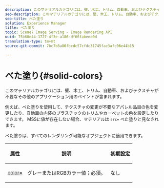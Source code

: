 ```yaml
---
description: このマテリアルカテゴリには、壁、木工、トリム、自動車、およびテクスチャが不要なその他のアプリケーション用のペイントが含まれます。
seo-description: このマテリアルカテゴリには、壁、木工、トリム、自動車、およびテクスチャが不要なその他のアプリケーション用のペイントが含まれます。
seo-title: べた塗り
solution: Experience Manager
title: べた塗り
topic: Scene7 Image Serving - Image Rendering API
uuid: 75b60e44-1727-4f3e-a186-df66fabeec0d
translation-type: tm+mt
source-git-commit: 7bc7b3a86fbcdc57cfdc31745fae3afc06e44b15

---
```



# べた塗り{#solid-colors}

このマテリアルカテゴリには、壁、木工、トリム、自動車、およびテクスチャが不要なその他のアプリケーション用のペイントが含まれます。

例えば、べた塗りを使用して、テクスチャの変更が不要なアパレル品目の色を変更したり、自動車の内装のプラスチックのトリムやカーペットの色を設定したりできます。 MSSに値が存在しない場合、マテリアルは `src=` べた塗りと見なされます。

べた塗りは、すべてのレンダリング可能なオブジェクトに適用できます。

<table id="table_9245240311A44659A74C7A5EDD7D1503"> 
 <thead> 
  <tr> 
   <th colname="col1" class="entry"> <p>属性 </p> </th> 
   <th colname="col2" class="entry"> <p>説明 </p> </th> 
   <th colname="col3" class="entry"> <p>初期設定 </p> </th> 
  </tr> 
 </thead>
 <tbody> 
  <tr> 
   <td colname="col1"> <p> <a href="../../../../../../ir-api/http-protocol/image-rendering-api-ref/c-ir-http-protocol-ref/c-ir-http-protocol-command-reference/r-ir-http-color.md#reference-ea3cba9edfe94dbab86d8f123a9ed0aa" type="reference" format="dita" scope="local"> <span class="codeph"> color= </span></a> </p> </td> 
   <td colname="col2"> <p> グレーまたはRGBカラー値；必須。 </p> </td> 
   <td colname="col3"> <p>なし </p> </td> 
  </tr> 
 </tbody> 
</table>

